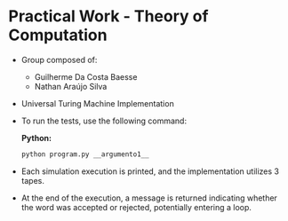 # Practical Work - Theory of Computation

- Group composed of:
  - Guilherme Da Costa Baesse
  - Nathan Araújo Silva

- Universal Turing Machine Implementation
- To run the tests, use the following command:

  __Python:__
  ```bash
  python program.py __argumento1__
  ```

- Each simulation execution is printed, and the implementation utilizes 3 tapes.
- At the end of the execution, a message is returned indicating whether the word was accepted or rejected, potentially entering a loop.
